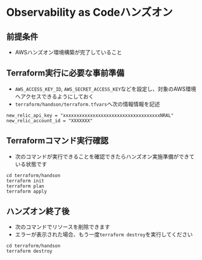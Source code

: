 # Observability as Codeハンズオン

## 前提条件
- AWSハンズオン環境構築が完了していること

## Terraform実行に必要な事前準備
- `AWS_ACCESS_KEY_ID`, `AWS_SECRET_ACCESS_KEY`などを設定し、対象のAWS環境へアクセスできるようにしておく
- `terraform/handson/terraform.tfvars`へ次の情報情報を記述

```text
new_relic_api_key = "xxxxxxxxxxxxxxxxxxxxxxxxxxxxxxxxxxxxNRAL"
new_relic_account_id = "XXXXXXX"
```

## Terraformコマンド実行確認
- 次のコマンドが実行できることを確認できたらハンズオン実施準備ができている状態です

```shell
cd terraform/handson
terraform init
terraform plan
terraform apply
```

## ハンズオン終了後
- 次のコマンドでリソースを削除できます
- エラーが表示された場合、もう一度`terraform destroy`を実行してください

```shell
cd terraform/handson
terraform destroy
```
